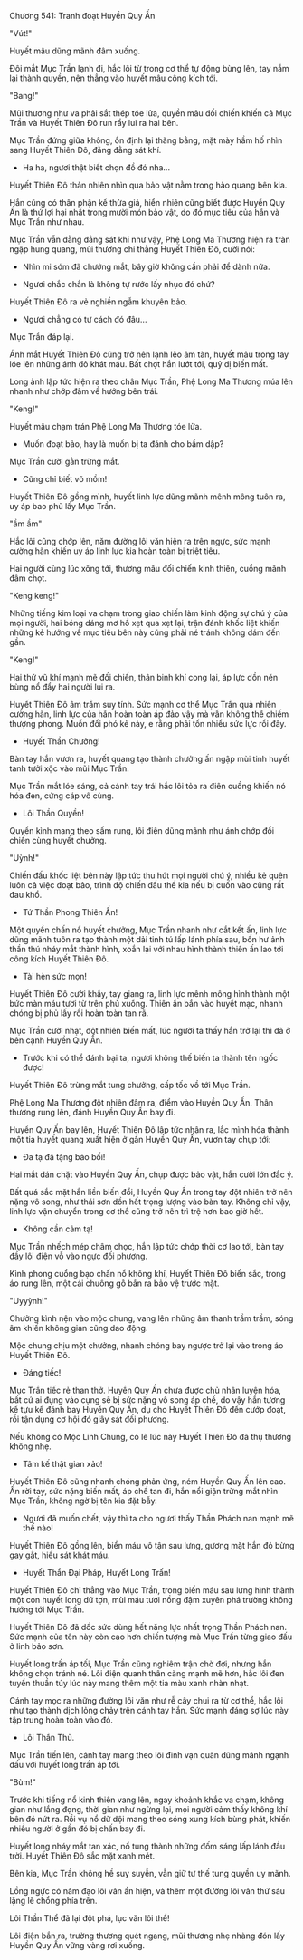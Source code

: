 




Chương 541: Tranh đoạt Huyền Quy Ấn


"Vút!"

Huyết mâu dũng mãnh đâm xuống.

Đôi mắt Mục Trần lạnh đi, hắc lôi từ trong cơ thể tự động bùng lên, tay nắm lại thành quyền, nện thẳng vào huyết mâu công kích tới.

"Bang!"

Mũi thương như va phải sắt thép tóe lửa, quyền mâu đối chiến khiến cả Mục Trần và Huyết Thiên Đô run rẩy lui ra hai bên.

Mục Trần đứng giữa không, ổn định lại thăng bằng, mặt mày hầm hố nhìn sang Huyết Thiên Đô, đằng đằng sát khí.

- Ha ha, ngươi thật biết chọn đồ đó nha...

Huyết Thiên Đô thản nhiên nhìn qua bảo vật nằm trong hào quang bên kia.

Hắn cũng có thân phận kế thừa giả, hiển nhiên cũng biết được Huyền Quy Ấn là thứ lợi hại nhất trong mười món bảo vật, do đó mục tiêu của hắn và Mục Trần như nhau.

Mục Trần vẫn đằng đằng sát khí như vậy, Phệ Long Ma Thương hiện ra tràn ngập hung quang, mũi thương chỉ thẳng Huyết Thiên Đô, cười nói:

- Nhìn mi sớm đã chướng mắt, bây giờ không cần phải để dành nữa.

- Ngươi chắc chắn là không tự rước lấy nhục đó chứ?

Huyết Thiên Đô ra vẻ nghiền ngẫm khuyên bảo.

- Ngươi chẳng có tư cách đó đâu...

Mục Trần đáp lại.

Ánh mắt Huyết Thiên Đô cũng trở nên lạnh lẽo âm tàn, huyết mâu trong tay lóe lên những ánh đỏ khát máu. Bất chợt hắn lướt tới, quỷ dị biến mất.

Long ảnh lập tức hiện ra theo chân Mục Trần, Phệ Long Ma Thương múa lên nhanh như chớp đâm về hướng bên trái.

"Keng!"

Huyết mâu chạm trán Phệ Long Ma Thương tóe lửa.

- Muốn đoạt bảo, hay là muốn bị ta đánh cho bầm dập?

Mục Trần cười gằn trừng mắt.

- Cũng chỉ biết võ mồm!

Huyết Thiên Đô gồng mình, huyết linh lực dũng mãnh mênh mông tuôn ra, uy áp bao phủ lấy Mục Trần.

"ầm ầm"

Hắc lôi cũng chớp lên, năm đường lôi văn hiện ra trên ngực, sức mạnh cường hãn khiến uy áp linh lực kia hoàn toàn bị triệt tiêu.

Hai người cùng lúc xông tới, thương mâu đối chiến kinh thiên, cuồng mãnh đâm chọt.

"Keng keng!"

Những tiếng kim loại va chạm trong giao chiến làm kinh động sự chú ý của mọi người, hai bóng dáng mơ hồ xẹt qua xẹt lại, trận đánh khốc liệt khiến những kẻ hướng về mục tiêu bên này cũng phải né tránh không dám đến gần.

"Keng!"

Hai thứ vũ khí mạnh mẽ đối chiến, thân binh khí cong lại, áp lực dồn nén bùng nổ đẩy hai người lui ra.

Huyết Thiên Đô âm trầm suy tính. Sức mạnh cơ thể Mục Trần quả nhiên cường hãn, linh lực của hắn hoàn toàn áp đảo vậy mà vẫn không thể chiếm thượng phong. Muốn đối phó kẻ này, e rằng phải tốn nhiều sức lực rồi đây.

- Huyết Thần Chưởng!

Bàn tay hắn vươn ra, huyết quang tạo thành chưởng ấn ngập mùi tinh huyết tanh tưởi xộc vào mũi Mục Trần.

Mục Trần mắt lóe sáng, cả cánh tay trái hắc lôi tỏa ra điên cuồng khiến nó hóa đen, cứng cáp vô cùng.

- Lôi Thần Quyền!

Quyền kình mang theo sấm rung, lôi điện dũng mãnh như ánh chớp đối chiến cùng huyết chưởng.

"Uỳnh!"

Chiến đấu khốc liệt bên này lập tức thu hút mọi người chú ý, nhiều kẻ quên luôn cả việc đoạt bảo, trình độ chiến đấu thế kia nếu bị cuốn vào cũng rất đau khổ.

- Tứ Thần Phong Thiên Ấn!

Một quyền chấn nổ huyết chưởng, Mục Trần nhanh như cắt kết ấn, linh lực dũng mãnh tuôn ra tạo thành một dải tinh tú lấp lánh phía sau, bốn hư ảnh thần thú nháy mắt thành hình, xoắn lại với nhau hình thành thiên ấn lao tới công kích Huyết Thiên Đô.

- Tài hèn sức mọn!

Huyết Thiên Đô cười khẩy, tay giang ra, linh lực mênh mông hình thành một bức màn máu tươi từ trên phủ xuống. Thiên ấn bắn vào huyết mạc, nhanh chóng bị phủ lấy rồi hoàn toàn tan rã.

Mục Trần cười nhạt, đột nhiên biến mất, lúc người ta thấy hắn trở lại thì đã ở bên cạnh Huyền Quy Ấn.

- Trước khi có thể đánh bại ta, ngươi không thế biến ta thành tên ngốc được!

Huyết Thiên Đô trừng mắt tung chưởng, cấp tốc vồ tới Mục Trần.

Phệ Long Ma Thương đột nhiên đâm ra, điểm vào Huyền Quy Ấn. Thân thương rung lên, đánh Huyền Quy Ấn bay đi.

Huyền Quy Ấn bay lên, Huyết Thiên Đô lập tức nhận ra, lắc mình hóa thành một tia huyết quang xuất hiện ở gần Huyền Quy Ấn, vươn tay chụp tới:

- Đa tạ đã tặng bảo bối!

Hai mắt dán chặt vào Huyền Quy Ấn, chụp được bảo vật, hắn cười lớn đắc ý.

Bất quá sắc mặt hắn liền biến đổi, Huyền Quy Ấn trong tay đột nhiên trở nên nặng vô song, như thái sơn dồn hết trọng lượng vào bàn tay. Không chỉ vậy, linh lực vận chuyển trong cơ thể cũng trở nên trì trệ hơn bao giờ hết.

- Không cần cảm tạ!

Mục Trần nhếch mép châm chọc, hắn lập tức chớp thời cơ lao tới, bàn tay đầy lôi điện vỗ vào ngực đối phương.

Kình phong cuồng bạo chấn nổ không khí, Huyết Thiên Đô biến sắc, trong áo rung lên, một cái chuông gỗ bắn ra bảo vệ trước mặt.

"Uyyỳnh!"

Chưởng kình nện vào mộc chung, vang lên những âm thanh trầm trầm, sóng âm khiến không gian cũng dao động.

Mộc chung chịu một chưởng, nhanh chóng bay ngược trở lại vào trong áo Huyết Thiên Đô.

- Đáng tiếc!

Mục Trần tiếc rẻ than thở. Huyền Quy Ấn chưa được chủ nhân luyện hóa, bất cứ ai đụng vào cụng sẽ bị sức nặng vô song áp chế, do vậy hắn tương kế tựu kế đánh bay Huyền Quy Ấn, dụ cho Huyết Thiên Đô đến cướp đoạt, rồi tận dụng cơ hội đó giây sát đối phương.

Nếu không có Mộc Linh Chung, có lẽ lúc này Huyết Thiên Đô đã thụ thương không nhẹ.

- Tâm kế thật gian xảo!

Huyết Thiên Đô cũng nhanh chóng phản ứng, ném Huyền Quy Ấn lên cao. Ấn rời tay, sức nặng biến mất, áp chế tan đi, hắn nổi giận trừng mắt nhìn Mục Trần, không ngờ bị tên kia đặt bẫy.

- Ngươi đã muốn chết, vậy thì ta cho ngươi thấy Thần Phách nan mạnh mẽ thế nào!

Huyết Thiên Đô gồng lên, biển máu vô tận sau lưng, gương mặt hắn đỏ bừng gay gắt, hiếu sát khát máu.

- Huyết Thần Đại Pháp, Huyết Long Trấn!

Huyết Thiên Đô chỉ thẳng vào Mục Trần, trong biến máu sau lưng hình thành một con huyết long dữ tợn, mùi máu tươi nồng đậm xuyên phá trường không hướng tới Mục Trần.

Huyết Thiên Đô đã dốc sức dùng hết năng lực nhất trọng Thần Phách nan. Sức mạnh của tên này còn cao hơn chiến tượng mà Mục Trần từng giao đấu ở linh bảo sơn.

Huyết long trấn áp tối, Mục Trần cũng nghiêm trận chờ đợi, nhưng hắn không chọn tránh né. Lôi điện quanh thân càng mạnh mẽ hơn, hắc lôi đen tuyền thuần túy lúc này mang thêm một tia màu xanh nhàn nhạt.

Cánh tay mọc ra những đường lôi văn như rễ cây chui ra từ cơ thể, hắc lôi như tạo thành dịch lỏng chảy trên cánh tay hắn. Sức mạnh đáng sợ lúc này tập trung hoàn toàn vào đó.

- Lôi Thần Thủ.

Mục Trần tiến lên, cánh tay mang theo lôi đình vạn quân dũng mãnh ngạnh đấu với huyết long trấn áp tới.

"Bùm!"

Trước khi tiếng nổ kinh thiên vang lên, ngay khoảnh khắc va chạm, không gian như lắng đọng, thời gian như ngừng lại, mọi người cảm thấy không khí bên đó nứt ra. Rồi vụ nổ dữ dội mang theo sóng xung kích bùng phát, khiến nhiều người ở gần đó bị chấn bay đi.

Huyết long nháy mắt tan xác, nổ tung thành những đốm sáng lấp lánh đầu trời. Huyết Thiên Đô sắc mặt xanh mét.

Bên kia, Mục Trần không hề suy suyễn, vẫn giữ tư thế tung quyền uy mãnh.

Lồng ngực có năm đạo lôi văn ẩn hiện, và thêm một đường lôi văn thứ sáu lặng lẽ chồng phía trên.

Lôi Thần Thể đã lại đột phá, lục văn lôi thể!

Lôi điện bắn ra, trường thương quét ngang, mũi thương nhẹ nhàng đón lấy Huyền Quy Ấn vững vàng rơi xuống.




